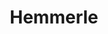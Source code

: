 ---
title: "Hemmerle"
url: /muelheim-an-der-ruhr/hemmerle-duesseldorfer-strasse-2/
shop: Bäckerei
---